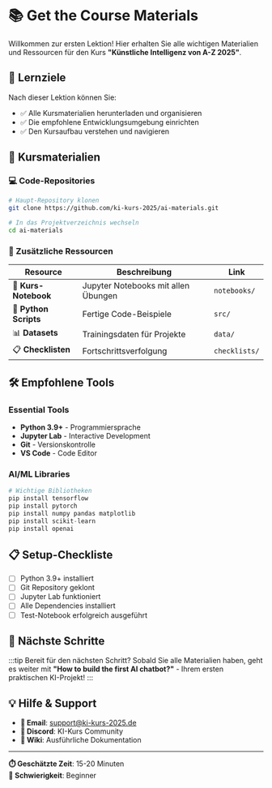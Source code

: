 # 📚 Get the Course Materials

Willkommen zur ersten Lektion! Hier erhalten Sie alle wichtigen Materialien und Ressourcen für den Kurs **"Künstliche Intelligenz von A-Z 2025"**.

## 🎯 Lernziele

Nach dieser Lektion können Sie:
- ✅ Alle Kursmaterialien herunterladen und organisieren
- ✅ Die empfohlene Entwicklungsumgebung einrichten
- ✅ Den Kursaufbau verstehen und navigieren

## 📁 Kursmaterialien

### 💻 Code-Repositories
```bash
# Haupt-Repository klonen
git clone https://github.com/ki-kurs-2025/ai-materials.git

# In das Projektverzeichnis wechseln
cd ai-materials
```

### 📖 Zusätzliche Ressourcen

| Resource | Beschreibung | Link |
|----------|-------------|------|
| 📘 **Kurs-Notebook** | Jupyter Notebooks mit allen Übungen | `notebooks/` |
| 🐍 **Python Scripts** | Fertige Code-Beispiele | `src/` |
| 📊 **Datasets** | Trainingsdaten für Projekte | `data/` |
| 📋 **Checklisten** | Fortschrittsverfolgung | `checklists/` |

## 🛠️ Empfohlene Tools

### Essential Tools
- **Python 3.9+** - Programmiersprache
- **Jupyter Lab** - Interactive Development
- **Git** - Versionskontrolle
- **VS Code** - Code Editor

### AI/ML Libraries
```python
# Wichtige Bibliotheken
pip install tensorflow
pip install pytorch
pip install numpy pandas matplotlib
pip install scikit-learn
pip install openai
```

## 📋 Setup-Checkliste

- [ ] Python 3.9+ installiert
- [ ] Git Repository geklont
- [ ] Jupyter Lab funktioniert
- [ ] Alle Dependencies installiert
- [ ] Test-Notebook erfolgreich ausgeführt

## 🎯 Nächste Schritte

:::tip Bereit für den nächsten Schritt?
Sobald Sie alle Materialien haben, geht es weiter mit **"How to build the first AI chatbot?"** - Ihrem ersten praktischen KI-Projekt!
:::

## 💡 Hilfe & Support

- **📧 Email**: support@ki-kurs-2025.de
- **💬 Discord**: KI-Kurs Community
- **📖 Wiki**: Ausführliche Dokumentation

---

**⏱️ Geschätzte Zeit**: 15-20 Minuten  
**🎯 Schwierigkeit**: Beginner 